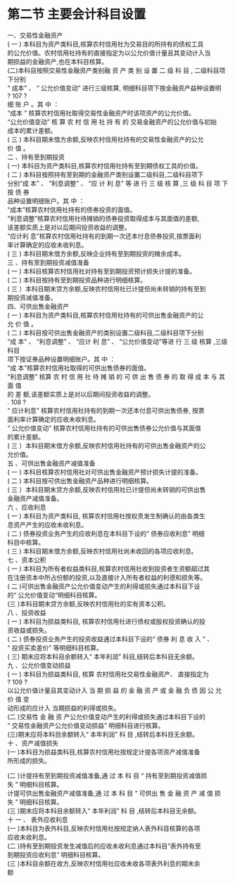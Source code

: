 # 第二节 主要会计科目设置

一、交易性金融资产<br />
      ( 一 ) 本科目为资产类科目,核算农村信用社为交易目的所持有的债权工具<br />
      的公允价值。农村信用社持有的直接指定为以公允价值计量且其变动计入当<br />
      期损益的金融资产,也在本科目核算。<br />
      (二)本科目按照交易性金融资产类别融 资 产 类 别 设 置 二 级 科 目 , 二级科目项下分别<br />
      &ldquo; 成本&rdquo; 、 &ldquo; 公允价值变动&rdquo; 进行三级核算, 明细科目项下按金融资产益种设置明<br />
      ? 107 ?<br />
      细 账 户 。其 中 ：<br />
      &ldquo;成本 &rdquo; 核算农村信用社取得交易性金融资产时该项资产的公允价值。<br />
      &ldquo;公允价值变动&rdquo; 核 算 农 村 信 用 社 持 有 的 交易金融资产的公允价值与初始<br />
      成本的累计差额。<br />
      ( 三 ) 本科目期末借方余额,反映农村信用社持有的交易性金融资产的公允<br />
      价 值 。<br />
      二 、持有至到期投资<br />
      ( 一) 本科目为资产类科目,核算农村信用社持有至到期债权工具的价值。<br />
      ( 二 ) 本科目按照持有至到期的金融资产类别设置二级科目,二级科目项下<br />
      分别&ldquo;成 本&rdquo; 、 &ldquo;利息调整&rdquo; 、 &ldquo;应 计 利 息&rdquo; 等 进 行 三 级 核 算 ,三 级 科 目 项 下 按 债 券<br />
      品种设置明细账户。其 中 ：<br />
      &ldquo;成本&rdquo;核算农村信用社持有的债券投资的面值。<br />
      &ldquo;利息调整&rdquo;核算农村信用社待摊销的债券投资取得成本与其面值的差额,<br />
      该差额实质上是对以后期间投资收益的调整。<br />
      &ldquo;应计利 息&rdquo;核算农村信用社持有的到期一次还本付息债券投资,按票面利<br />
      率计算确定的应收未收利息。<br />
      ( 三 ) 本科目期末借方余额,反映企业持有至到期投资的摊余成本。<br />
      三 、持有至到期投资减值准备<br />
      ( 一 ) 本科目核算农村信用社对持有至到期投资预计损失计提的准备。<br />
      ( 二 ) 本科目按持有至到期投资品种进行明细核算。<br />
      ( 三 ）本科目期末贷方余额,反映农村信用社已计提但尚未转销的持有至到<br />
      期投资减值准备。<br />
      四、可供出售金融资产<br />
      ( 一 ) 本科目为资产类科目,核算农村信用社持有的可供出售金融资产的公<br />
      允 价 值 。<br />
      ( 二 ) 本科目按可供出售金融资产的类别设置二级科目,二级科目项下分别<br />
      &ldquo;成 本&rdquo; 、 &ldquo;利息调整&rdquo; 、 &ldquo;应计 利 息&rdquo; 、 &ldquo;公允价值变动&rdquo;等进 行 三 级 核算 ,三级科目<br />
      项下按证券品种设置明细账户。其 中 ：<br />
      &ldquo;成 本&rdquo;核算农村信用社取得的可供出售债券的面值。<br />
      &ldquo;利息调整&rdquo; 核算 农 村 信 用 社 待 摊 销 的 可 供 出 售 债 券 的 取 得 成 本 与 其 面 值<br />
      的 差 额,该差额实质上是对以后期间投资收益的调整。<br />
      . 108 ?<br />
      &ldquo; 应计利息&rdquo; 核算农村信用社持有的到期一次还本付息可供出售债券, 按票<br />
      面利率计算确定的应收未收利息。<br />
      &ldquo; 公允价值变动&rdquo; 核算农村信用社持有的可供出售债券公允价值与其面值<br />
      的累计差额。<br />
      ( 三 ）本科目期末借方余额,反映农村信用社持有的可供出售金融资产的公<br />
      允价值。<br />
      五 、可供出售金融资产减值准备<br />
      ( 一 ) 本科目核算农村信用社对可供出售金融资产预计损失计提的准备。<br />
      ( 二 ) 本科目按可供出售金融资产品种进行明细核算。<br />
      ( 三 ）本科目期末贷方余额,反映农村信用社已计提但尚未转销的可供出售<br />
      金融资产减值准备。<br />
      六 、应收利息<br />
      ( 一 ) 本科目为资产类科目, 核算农村信用社按权责发生制确认的由各类生<br />
      息资产产生的应收未收利息。<br />
      ( 二 ) 债券投资业务产生的应收利息在本科目下设的&ldquo; 债券应收利息&rdquo; 明细<br />
      科目中核算。<br />
      ( 三 ) 本科目期末借方余额,反映农村信用社尚未收回的各项应收利息。<br />
      七 、资本公积<br />
      ( 一 ) 本科目为所有者权益类科目,核算农村信用社收到投资者生资额超过其<br />
      在注册资本中所占份额的投资,以及直接计入所有者权益的利德和损失等。<br />
      ( 二 )可供出售金融资产公允价值变动产生的利得或损失通过本科目下设<br />
      的&ldquo; 公允价值变动&ldquo;明细科目核算。<br />
      (三 )本科目期末贷方余额,反映农村信用社的实有资本公积。<br />
      八 、投资收益<br />
      ( 一 ) 本科目为损益类科目, 核算农村信用社进行债权或股权投资确认的投<br />
      资收益或损失。<br />
      ( 二 ) 债券投资业务产生的投资收益通过本科目下设的&ldquo; 债券 利 息 收 入 &rdquo; 、<br />
      &ldquo; 投资买卖差价&rdquo; 等明细科目核算。<br />
      ( 三) 期末应将本科目余额转入&ldquo; 本年利润&rdquo; 科目,结转后本科目无余额。<br />
      九 、公允价值变动损益<br />
      ( 一 ) 本科目为损益类科目, 核算 农村信用社交易性金融资产、 直接指定为<br />
      ? 109 ?<br />
      以公允价值计量且其变动计入 当 期 损 益 的 金 融 资 产 或 金 融 负 债 因 公 允 价 值 变<br />
      动形成的应计入 当期损益的利得或损失。<br />
      (二 )交易性 金 融 资 产公允价值变动产生的利得或损失通过本科目下设的<br />
      &ldquo; 交易性金融资产公允价值变动损益&rdquo; 明细科目进行核算。<br />
      (三)期末应将本科目余额转入&ldquo; 本年利润&rdquo; 科 目 ,结转后本科目无余额。<br />
      十 、资产减值损失<br />
      (一 )本科目为损益类科目,核算农村信用社按规定计提各项资产减值准备<br />
    所形成的损失。</p>
    <p> (二 )计提持有至到期投资减值准备,通 过 本 科 目 &ldquo; 持有至到期投资减值损<br />
      失 &rdquo; 明细科目核算。<br />
      计提可供出售金融资产减值准备,通 过 本 科 目 &ldquo; 可供出 售 金 融 资 产 减 值 损<br />
      失 &rdquo; 明细科目核算。<br />
      (三 )期末应将本科目余额转入&ldquo; 本年利润&rdquo; 科 目 ,结转后本科目无余额。<br />
      十 一 、 表外应收利息<br />
      (一 )本科目为表外科目,反映农村信用社按规定纳人表外科目核算的各项<br />
      应收未收利息。<br />
      (二 )持有至到期投资发生减值后的应收未收利息通过本科目&ldquo;表外持有至<br />
      到期投资应收利息&rdquo; 明细科目核算。<br />
      (三 )本科目余额在收方,反映农村信用社应收未收各项表外利息的期末余<br />
      额 
